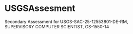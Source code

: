 # USGSAssesment
Secondary Assessment for USGS-SAC-25-12553801-DE-RM, SUPERVISORY COMPUTER SCIENTIST, GS-1550-14
